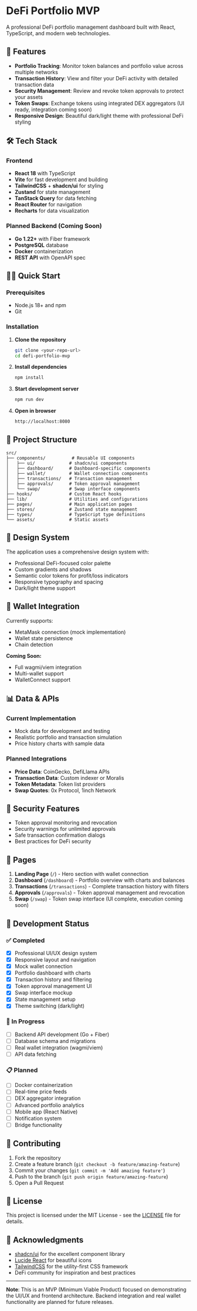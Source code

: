# DeFi Portfolio MVP

A professional DeFi portfolio management dashboard built with React, TypeScript, and modern web technologies.

## 🚀 Features

- **Portfolio Tracking**: Monitor token balances and portfolio value across multiple networks
- **Transaction History**: View and filter your DeFi activity with detailed transaction data
- **Security Management**: Review and revoke token approvals to protect your assets
- **Token Swaps**: Exchange tokens using integrated DEX aggregators (UI ready, integration coming soon)
- **Responsive Design**: Beautiful dark/light theme with professional DeFi styling

## 🛠 Tech Stack

### Frontend
- **React 18** with TypeScript
- **Vite** for fast development and building
- **TailwindCSS** + **shadcn/ui** for styling
- **Zustand** for state management
- **TanStack Query** for data fetching
- **React Router** for navigation
- **Recharts** for data visualization

### Planned Backend (Coming Soon)
- **Go 1.22+** with Fiber framework
- **PostgreSQL** database
- **Docker** containerization
- **REST API** with OpenAPI spec

## 🏃‍♂️ Quick Start

### Prerequisites
- Node.js 18+ and npm
- Git

### Installation

1. **Clone the repository**
   ```bash
   git clone <your-repo-url>
   cd defi-portfolio-mvp
   ```

2. **Install dependencies**
   ```bash
   npm install
   ```

3. **Start development server**
   ```bash
   npm run dev
   ```

4. **Open in browser**
   ```
   http://localhost:8080
   ```

## 📁 Project Structure

```
src/
├── components/          # Reusable UI components
│   ├── ui/             # shadcn/ui components
│   ├── dashboard/      # Dashboard-specific components
│   ├── wallet/         # Wallet connection components
│   ├── transactions/   # Transaction management
│   ├── approvals/      # Token approval management
│   └── swap/           # Swap interface components
├── hooks/              # Custom React hooks
├── lib/                # Utilities and configurations
├── pages/              # Main application pages
├── stores/             # Zustand state management
├── types/              # TypeScript type definitions
└── assets/             # Static assets
```

## 🎨 Design System

The application uses a comprehensive design system with:
- Professional DeFi-focused color palette
- Custom gradients and shadows
- Semantic color tokens for profit/loss indicators
- Responsive typography and spacing
- Dark/light theme support

## 🔗 Wallet Integration

Currently supports:
- MetaMask connection (mock implementation)
- Wallet state persistence
- Chain detection

**Coming Soon:**
- Full wagmi/viem integration
- Multi-wallet support
- WalletConnect support

## 📊 Data & APIs

### Current Implementation
- Mock data for development and testing
- Realistic portfolio and transaction simulation
- Price history charts with sample data

### Planned Integrations
- **Price Data**: CoinGecko, DefiLlama APIs
- **Transaction Data**: Custom indexer or Moralis
- **Token Metadata**: Token list providers
- **Swap Quotes**: 0x Protocol, 1inch Network

## 🔐 Security Features

- Token approval monitoring and revocation
- Security warnings for unlimited approvals
- Safe transaction confirmation dialogs
- Best practices for DeFi security

## 📱 Pages

1. **Landing Page** (`/`) - Hero section with wallet connection
2. **Dashboard** (`/dashboard`) - Portfolio overview with charts and balances
3. **Transactions** (`/transactions`) - Complete transaction history with filters
4. **Approvals** (`/approvals`) - Token approval management and revocation
5. **Swap** (`/swap`) - Token swap interface (UI complete, execution coming soon)

## 🚧 Development Status

### ✅ Completed
- [x] Professional UI/UX design system
- [x] Responsive layout and navigation
- [x] Mock wallet connection
- [x] Portfolio dashboard with charts
- [x] Transaction history and filtering
- [x] Token approval management UI
- [x] Swap interface mockup
- [x] State management setup
- [x] Theme switching (dark/light)

### 🔄 In Progress
- [ ] Backend API development (Go + Fiber)
- [ ] Database schema and migrations
- [ ] Real wallet integration (wagmi/viem)
- [ ] API data fetching

### 📋 Planned
- [ ] Docker containerization
- [ ] Real-time price feeds
- [ ] DEX aggregator integration
- [ ] Advanced portfolio analytics
- [ ] Mobile app (React Native)
- [ ] Notification system
- [ ] Bridge functionality

## 🤝 Contributing

1. Fork the repository
2. Create a feature branch (`git checkout -b feature/amazing-feature`)
3. Commit your changes (`git commit -m 'Add amazing feature'`)
4. Push to the branch (`git push origin feature/amazing-feature`)
5. Open a Pull Request

## 📄 License

This project is licensed under the MIT License - see the [LICENSE](LICENSE) file for details.

## 🙏 Acknowledgments

- [shadcn/ui](https://ui.shadcn.com/) for the excellent component library
- [Lucide React](https://lucide.dev/) for beautiful icons
- [TailwindCSS](https://tailwindcss.com/) for the utility-first CSS framework
- DeFi community for inspiration and best practices

---

**Note**: This is an MVP (Minimum Viable Product) focused on demonstrating the UI/UX and frontend architecture. Backend integration and real wallet functionality are planned for future releases.